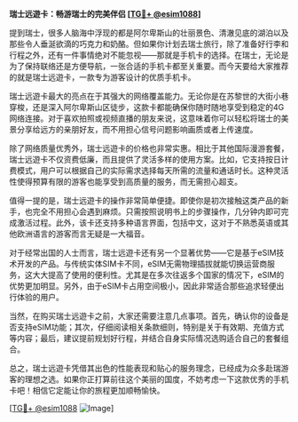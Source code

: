 **瑞士远遊卡：畅游瑞士的完美伴侣 [[TG💪+ @esim1088](https://t.me/s/esim1088)]**

提到瑞士，很多人脑海中浮现的都是阿尔卑斯山的壮丽景色、清澈见底的湖泊以及那些令人垂涎欲滴的巧克力和奶酪。但如果你计划去瑞士旅行，除了准备好行李和行程之外，还有一件事情绝对不能忽视——那就是手机卡的选择。在瑞士，无论是为了保持联络还是方便导航，一张合适的手机卡都至关重要。而今天要给大家推荐的就是瑞士远遊卡，一款专为游客设计的优质手机卡。

瑞士远遊卡最大的亮点在于其强大的网络覆盖能力。无论你是在苏黎世的大街小巷穿梭，还是深入阿尔卑斯山区徒步，这款卡都能确保你随时随地享受到稳定的4G网络连接。对于喜欢拍照或视频直播的朋友来说，这意味着你可以轻松将瑞士的美景分享给远方的亲朋好友，而不用担心信号问题影响画质或者上传速度。

除了网络质量优秀外，瑞士远遊卡的价格也非常实惠。相比于其他国际漫游套餐，瑞士远遊卡不仅资费低廉，而且提供了灵活多样的使用方案。比如，它支持按日计费模式，用户可以根据自己的实际需求选择每天所需的流量和通话时长。这种灵活性使得预算有限的游客也能享受到高质量的服务，而无需担心超支。

值得一提的是，瑞士远遊卡的操作非常简单便捷。即使你是初次接触这类产品的新手，也完全不用担心会遇到麻烦。只需按照说明书上的步骤操作，几分钟内即可完成激活过程。此外，该卡还支持多种语言界面，包括中文，这对于不熟悉英语或其他欧洲语言的游客而言无疑是一大福音。

对于经常出国的人士而言，瑞士远遊卡还有另一个显著优势——它是基于eSIM技术开发的产品。与传统实体SIM卡不同，eSIM无需物理插拔就能切换运营商服务，这大大提高了使用的便利性。尤其是在多次往返多个国家的情况下，eSIM的优势更加明显。另外，由于eSIM卡占用空间极小，因此非常适合那些追求轻便出行体验的用户。

当然，在购买瑞士远遊卡之前，大家还需要注意几点事项。首先，确认你的设备是否支持eSIM功能；其次，仔细阅读相关条款细则，特别是关于有效期、充值方式等内容；最后，建议提前规划好行程，并结合自身实际情况选购适合自己的套餐组合。

总之，瑞士远遊卡凭借其出色的性能表现和贴心的服务理念，已经成为众多赴瑞游客的理想之选。如果你正打算前往这个美丽的国度，不妨考虑一下这款优秀的手机卡吧！相信它定能让你的旅程更加顺畅愉快。

[[TG💪+ @esim1088](https://t.me/s/esim1088) ![Image](https://i.postimg.cc/4NQfJmqS/Snipaste-2025-05-13-00-14-12.png)]